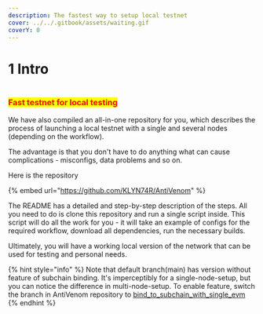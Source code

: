 ```yaml
---
description: The fastest way to setup local testnet
cover: ../../.gitbook/assets/waiting.gif
coverY: 0
---
```


# 1 Intro

<figure><img src="https://readme-typing-svg.herokuapp.com/?font=Major+Mono+Display&#x26;size=100&#x26;color=C20000&#x26;center=true&#x26;vCenter=true&#x26;width=500&#x26;height=200&#x26;lines=Klyntar" alt=""><figcaption></figcaption></figure>

### <mark style="color:red;">Fast testnet for local testing</mark>

We have also compiled an all-in-one repository for you, which describes the process of launching a local testnet with a single and several nodes (depending on the workflow).

The advantage is that you don't have to do anything what can cause complications - misconfigs, data problems and so on.

Here is the repository

{% embed url="https://github.com/KLYN74R/AntiVenom" %}

The README has a detailed and step-by-step description of the steps. All you need to do is clone this repository and run a single script inside. This script will do all the work for you - it will take an example of configs for the required workflow, download all dependencies, run the necessary builds.

Ultimately, you will have a working local version of the network that can be used for testing and personal needs.

{% hint style="info" %}
Note that default branch(main) has version without feature of subchain binding. It's imperceptibly for a single-node-setup, but you can notice the difference in multi-node-setup. To enable feature, switch the branch in AntiVenom repository to [bind\_to\_subchain\_with\_single\_evm](https://github.com/KLYN74R/AntiVenom/tree/bind\_to\_subchain\_with\_single\_evm)
{% endhint %}
